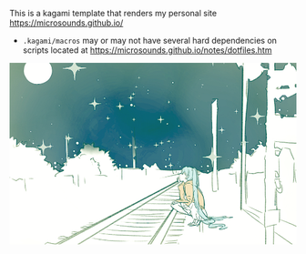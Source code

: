 This is a kagami template that renders my personal site <https://microsounds.github.io/>
* `.kagami/macros` may or may not have several hard dependencies on scripts located at <https://microsounds.github.io/notes/dotfiles.htm>

![pic](static/starry.png)
